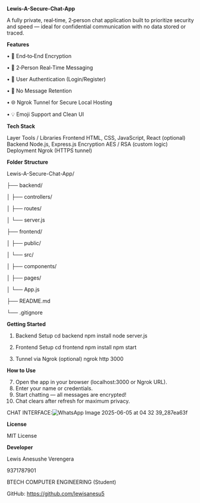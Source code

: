 **Lewis-A-Secure-Chat-App**


A fully private, real‑time, 2‑person chat application built to prioritize security and speed — ideal for confidential communication with no data stored or traced.

**Features**

•	🔐 End‑to‑End Encryption

•	💬 2‑Person Real‑Time Messaging

•	👥 User Authentication (Login/Register)

•	🧹 No Message Retention

•	🌐 Ngrok Tunnel for Secure Local Hosting

•	💡 Emoji Support and Clean UI

**Tech Stack**

Layer	Tools / Libraries
Frontend	HTML, CSS, JavaScript, React (optional)
Backend	Node.js, Express.js
Encryption	AES / RSA (custom logic)
Deployment	Ngrok (HTTPS tunnel)

**Folder Structure**

Lewis-A-Secure-Chat-App/

├── backend/

│   ├── controllers/

│   ├── routes/

│   └── server.js

├── frontend/

│   ├── public/

│   └── src/

│       ├── components/

│       ├── pages/

│       └── App.js

├── README.md

└── .gitignore

**Getting Started**


1.	Backend Setup
cd backend
npm install
node server.js

3.	Frontend Setup
cd frontend
npm install
npm start

5.	Tunnel via Ngrok (optional)
ngrok http 3000

**How to Use**

7.	Open the app in your browser (localhost:3000 or Ngrok URL).
8.	Enter your name or credentials.
9.	Start chatting — all messages are encrypted!
10.	Chat clears after refresh for maximum privacy.

CHAT INTERFACE:![WhatsApp Image 2025-06-05 at 04 32 39_287ea63f](https://github.com/user-attachments/assets/ed041599-65db-441b-8f4c-547cf195634c)

**License**

MIT License

**Developer**

Lewis Anesushe Verengera

9371787901

BTECH COMPUTER ENGINEERING (Student)

GitHub: https://github.com/lewisanesu5
